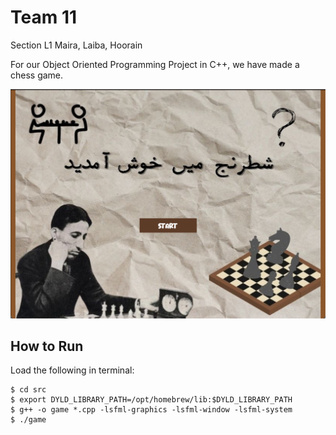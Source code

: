 # Team 11
Section L1
Maira, Laiba, Hoorain


For our Object Oriented Programming Project in C++, we have made a chess game.

![Sample Image](welcome.png)


## How to Run

Load the following in terminal:
~~~
$ cd src
$ export DYLD_LIBRARY_PATH=/opt/homebrew/lib:$DYLD_LIBRARY_PATH
$ g++ -o game *.cpp -lsfml-graphics -lsfml-window -lsfml-system
$ ./game
~~~
